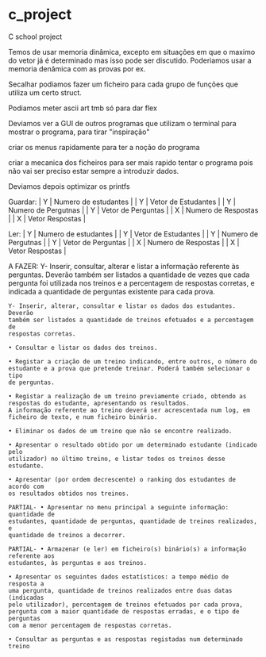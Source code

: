 # c_project
C school project

Temos de usar memoria dinâmica, excepto em situações em que o maximo do vetor já é determinado mas isso pode ser discutido.
Poderiamos usar a memoria denâmica com as provas por ex.

Secalhar podiamos fazer um ficheiro para cada grupo de funções que utiliza um certo struct.

Podiamos meter ascii art tmb só para dar flex

Deviamos ver a GUI de outros programas que utilizam o terminal para mostrar o programa, para tirar "inspiração"

criar os menus rapidamente para ter a noção do programa

criar a mecanica dos ficheiros para ser mais rapido tentar o programa pois não vai ser preciso estar sempre a introduzir dados.

Deviamos depois optimizar os printfs


Guardar:
	| Y | Numero de estudantes |
	| Y | Vetor de Estudantes  |
	| Y | Numero de Pergutnas  |
	| Y | Vetor de Perguntas   |
	| X | Numero de Respostas  |
	| X | Vetor Respostas      |

Ler:
	| Y | Numero de estudantes |
	| Y | Vetor de Estudantes  |
	| Y | Numero de Pergutnas  |
	| Y | Vetor de Perguntas   |
	| X | Numero de Respostas  |
	| X | Vetor Respostas      |



A FAZER:
	Y- Inserir, consultar, alterar e listar a informação referente às perguntas.
	Deverão também ser listados a quantidade de vezes que cada pergunta foi
	utilizada nos treinos e a percentagem de respostas corretas, e indicada
	a quantidade de perguntas existente para cada prova.

	Y- Inserir, alterar, consultar e listar os dados dos estudantes. Deverão
	também ser listados a quantidade de treinos efetuados e a percentagem de
	respostas corretas.

	• Consultar e listar os dados dos treinos.

	• Registar a criação de um treino indicando, entre outros, o número do
	estudante e a prova que pretende treinar. Poderá também selecionar o tipo
	de perguntas.

	• Registar a realização de um treino previamente criado, obtendo as
	respostas do estudante, apresentando os resultados.
	A informação referente ao treino deverá ser acrescentada num log, em
	ficheiro de texto, e num ficheiro binário.

	• Eliminar os dados de um treino que não se encontre realizado.

	• Apresentar o resultado obtido por um determinado estudante (indicado pelo
	utilizador) no último treino, e listar todos os treinos desse estudante.

	• Apresentar (por ordem decrescente) o ranking dos estudantes de acordo com
	os resultados obtidos nos treinos.

	PARTIAL- • Apresentar no menu principal a seguinte informação: quantidade de
	estudantes, quantidade de perguntas, quantidade de treinos realizados, e
	quantidade de treinos a decorrer.

	PARTIAL- • Armazenar (e ler) em ficheiro(s) binário(s) a informação referente aos
	estudantes, às perguntas e aos treinos.

	• Apresentar os seguintes dados estatísticos: a tempo médio de resposta a
	uma pergunta, quantidade de treinos realizados entre duas datas (indicadas
	pelo utilizador), percentagem de treinos efetuados por cada prova,
	pergunta com a maior quantidade de respostas erradas, e o tipo de perguntas
	com a menor percentagem de respostas corretas.

	• Consultar as perguntas e as respostas registadas num determinado treino

